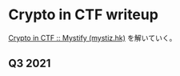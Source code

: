 # Crypto in CTF writeup
[Crypto in CTF :: Mystify (mystiz.hk)](https://mystiz.hk/crypto-in-ctf/) を解いていく。

## Q3 2021
